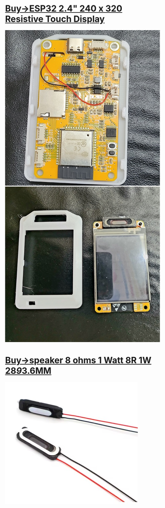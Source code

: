 # [Buy->ESP32 2.4" 240 x 320 Resistive Touch Display](https://s.click.aliexpress.com/e/_omgP1zh)

![](hw1.jpg)
![](hw2.jpg)

# [Buy->speaker 8 ohms 1 Watt 8R 1W 28*9*3.6MM](https://s.click.aliexpress.com/e/_oDSKVf9)

![](speaker.jpg)
